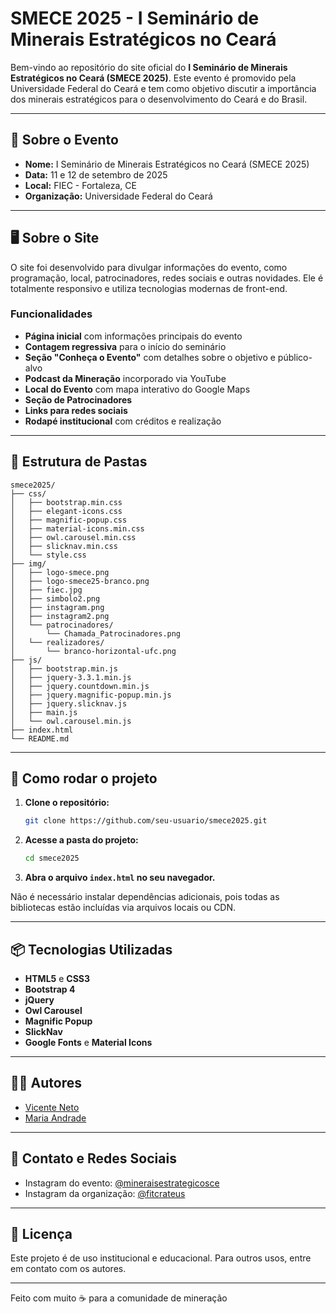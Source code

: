# SMECE 2025 - I Seminário de Minerais Estratégicos no Ceará

Bem-vindo ao repositório do site oficial do **I Seminário de Minerais Estratégicos no Ceará (SMECE 2025)**. Este evento é promovido pela Universidade Federal do Ceará e tem como objetivo discutir a importância dos minerais estratégicos para o desenvolvimento do Ceará e do Brasil.

---

## 📅 Sobre o Evento

- **Nome:** I Seminário de Minerais Estratégicos no Ceará (SMECE 2025)
- **Data:** 11 e 12 de setembro de 2025
- **Local:** FIEC - Fortaleza, CE
- **Organização:** Universidade Federal do Ceará

---

## 🖥️ Sobre o Site

O site foi desenvolvido para divulgar informações do evento, como programação, local, patrocinadores, redes sociais e outras novidades. Ele é totalmente responsivo e utiliza tecnologias modernas de front-end.

### Funcionalidades

- **Página inicial** com informações principais do evento
- **Contagem regressiva** para o início do seminário
- **Seção "Conheça o Evento"** com detalhes sobre o objetivo e público-alvo
- **Podcast da Mineração** incorporado via YouTube
- **Local do Evento** com mapa interativo do Google Maps
- **Seção de Patrocinadores**
- **Links para redes sociais**
- **Rodapé institucional** com créditos e realização

---

## 📂 Estrutura de Pastas

```
smece2025/
├── css/
│   ├── bootstrap.min.css
│   ├── elegant-icons.css
│   ├── magnific-popup.css
│   ├── material-icons.min.css
│   ├── owl.carousel.min.css
│   ├── slicknav.min.css
│   └── style.css
├── img/
│   ├── logo-smece.png
│   ├── logo-smece25-branco.png
│   ├── fiec.jpg
│   ├── simbolo2.png
│   ├── instagram.png
│   ├── instagram2.png
│   └── patrocinadores/
│       └── Chamada_Patrocinadores.png
│   └── realizadores/
│       └── branco-horizontal-ufc.png
├── js/
│   ├── bootstrap.min.js
│   ├── jquery-3.3.1.min.js
│   ├── jquery.countdown.min.js
│   ├── jquery.magnific-popup.min.js
│   ├── jquery.slicknav.js
│   ├── main.js
│   └── owl.carousel.min.js
├── index.html
└── README.md
```

---

## 🚀 Como rodar o projeto

1. **Clone o repositório:**
   ```sh
   git clone https://github.com/seu-usuario/smece2025.git
   ```
2. **Acesse a pasta do projeto:**
   ```sh
   cd smece2025
   ```
3. **Abra o arquivo `index.html` no seu navegador.**

Não é necessário instalar dependências adicionais, pois todas as bibliotecas estão incluídas via arquivos locais ou CDN.

---

## 📦 Tecnologias Utilizadas

- **HTML5** e **CSS3**
- **Bootstrap 4**
- **jQuery**
- **Owl Carousel**
- **Magnific Popup**
- **SlickNav**
- **Google Fonts** e **Material Icons**

---

## 👨‍💻 Autores

- [Vicente Neto](https://linktr.ee/vicente.neto)
- [Maria Andrade](https://linktr.ee/maria.andrade)

---

## 📲 Contato e Redes Sociais

- Instagram do evento: [@mineraisestrategicosce](https://www.instagram.com/mineraisestrategicosce/)
- Instagram da organização: [@fitcrateus](https://www.instagram.com/fitcrateus/)

---

## 📝 Licença

Este projeto é de uso institucional e educacional. Para outros usos, entre em contato com os autores.

---

Feito com muito ☕️ para a comunidade de mineração
